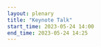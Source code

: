 ```yaml
---
layout: plenary
title: "Keynote Talk"
start_time: 2023-05-24 14:00
end_time: 2023-05-24 14:25
---
```


